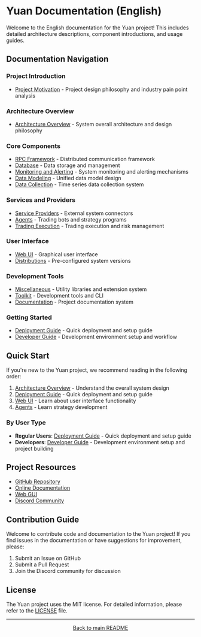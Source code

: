 # Yuan Documentation (English)

Welcome to the English documentation for the Yuan project! This includes detailed architecture descriptions, component introductions, and usage guides.

## Documentation Navigation

### Project Introduction

- [Project Motivation](motivation.md) - Project design philosophy and industry pain point analysis

### Architecture Overview

- [Architecture Overview](architecture-overview.md) - System overall architecture and design philosophy

### Core Components

- [RPC Framework](rpc-framework.md) - Distributed communication framework
- [Database](database.md) - Data storage and management
- [Monitoring and Alerting](monitoring-alerting.md) - System monitoring and alerting mechanisms
- [Data Modeling](data-modeling.md) - Unified data model design
- [Data Collection](data-collection.md) - Time series data collection system

### Services and Providers

- [Service Providers](service-providers.md) - External system connectors
- [Agents](agents.md) - Trading bots and strategy programs
- [Trading Execution](trading-execution.md) - Trading execution and risk management

### User Interface

- [Web UI](web-ui.md) - Graphical user interface
- [Distributions](distributions.md) - Pre-configured system versions

### Development Tools

- [Miscellaneous](miscellaneous.md) - Utility libraries and extension system
- [Toolkit](toolkit.md) - Development tools and CLI
- [Documentation](documentation.md) - Project documentation system

### Getting Started

- [Deployment Guide](deployment.md) - Quick deployment and setup guide
- [Developer Guide](development.md) - Development environment setup and workflow

## Quick Start

If you're new to the Yuan project, we recommend reading in the following order:

1. [Architecture Overview](architecture-overview.md) - Understand the overall system design
2. [Deployment Guide](deployment.md) - Quick deployment and setup guide
3. [Web UI](web-ui.md) - Learn about user interface functionality
4. [Agents](agents.md) - Learn strategy development

### By User Type

- **Regular Users**: [Deployment Guide](deployment.md) - Quick deployment and setup guide
- **Developers**: [Developer Guide](development.md) - Development environment setup and project building

## Project Resources

- [GitHub Repository](https://github.com/No-Trade-No-Life/Yuan)
- [Online Documentation](https://www.ntnl.io/)
- [Web GUI](https://y.ntnl.io)
- [Discord Community](https://discord.gg/BRH2447DUV)

## Contribution Guide

Welcome to contribute code and documentation to the Yuan project! If you find issues in the documentation or have suggestions for improvement, please:

1. Submit an Issue on GitHub
2. Submit a Pull Request
3. Join the Discord community for discussion

## License

The Yuan project uses the MIT license. For detailed information, please refer to the [LICENSE](../LICENSE) file.

---

<p align="center">
  <a href="../../README.md">Back to main README</a>
</p>

